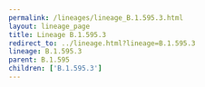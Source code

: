 ```yaml
---
permalink: /lineages/lineage_B.1.595.3.html
layout: lineage_page
title: Lineage B.1.595.3
redirect_to: ../lineage.html?lineage=B.1.595.3
lineage: B.1.595.3
parent: B.1.595
children: ['B.1.595.3']
---
```

